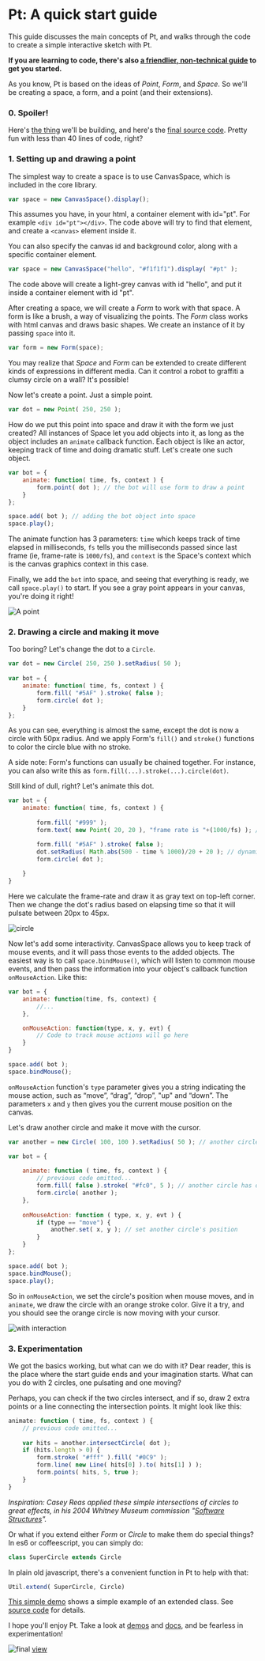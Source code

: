 # Pt: A quick start guide

This guide discusses the main concepts of Pt, and walks through the code to create a simple interactive sketch with Pt.

**If you are learning to code, 
there's also [a friendlier, non-technical guide](https://medium.com/@williamngan/758f2e082da5) to get you started.**

As you know, Pt is based on the ideas of *Point*, *Form*, and *Space*. So we'll be creating a space, a form, and a point (and their extensions). 

### 0. Spoiler!
Here's [the thing](http://williamngan.github.io/pt/docs/start.html) we'll be building, and here's the [final source code](https://github.com/williamngan/pt/blob/master/docs/start.html). 
Pretty fun with less than 40 lines of code, right?


### 1. Setting up and drawing a point

The simplest way to create a space is to use CanvasSpace, which is included in the core library.

```javascript
var space = new CanvasSpace().display();
```

This assumes you have, in your html, a container element with id="pt". For example `<div id="pt"></div>`. 
The code above will try to find that element, and create a `<canvas>` element inside it.

You can also specify the canvas id and background color, along with a specific container element.

```javascript
var space = new CanvasSpace("hello", "#f1f1f1").display( "#pt" );
```

The code above will create a light-grey canvas with id "hello", and put it inside a container element with id "pt".

After creating a space, we will create a *Form* to work with that space. A form is like a brush, a way of visualizing the points.
The *Form* class works with html canvas and draws basic shapes. We create an instance of it by passing `space` into it.

```javascript
var form = new Form(space);
```

You may realize that *Space* and *Form* can be extended to create different kinds of expressions in different media. 
Can it control a robot to graffiti a clumsy circle on a wall? It's possible!

Now let's create a point. Just a simple point.

```javascript
var dot = new Point( 250, 250 );
```

How do we put this point into space and draw it with the form we just created? 
All instances of Space let you add objects into it, as long as the object includes an `animate` callback function. 
Each object is like an actor, keeping track of time and doing dramatic stuff. Let's create one such object.

```javascript
var bot = {
    animate: function( time, fs, context ) {
        form.point( dot ); // the bot will use form to draw a point
    }
};

space.add( bot ); // adding the bot object into space
space.play();
```

The animate function has 3 parameters: `time` which keeps track of time elapsed in milliseconds, `fs` tells you the milliseconds passed since last frame (ie, frame-rate is `1000/fs`), and `context` is the Space's context which is the canvas graphics context in this case.

Finally, we add the `bot` into space, and seeing that everything is ready, we call `space.play()` to start. If you see a gray point appears in your canvas, you're doing it right!

![A point](./docs/images/quick-start-guide/progress1.png)

### 2. Drawing a circle and making it move

Too boring? Let's change the dot to a `Circle`. 

```javascript
var dot = new Circle( 250, 250 ).setRadius( 50 );
    
var bot = {
    animate: function( time, fs, context ) {
        form.fill( "#5AF" ).stroke( false );
        form.circle( dot );
    }
};
```

As you can see, everything is almost the same, except the dot is now a circle with 50px radius. And we apply Form's `fill()` and `stroke()` functions to color the circle blue with no stroke.

A side note: Form's functions can usually be chained together. For instance, you can also write this as  `form.fill(...).stroke(...).circle(dot)`.

Still kind of dull, right? Let's animate this dot.

```javascript
var bot = {
    animate: function( time, fs, context ) {
        
        form.fill( "#999" );
        form.text( new Point( 20, 20 ), "frame rate is "+(1000/fs) ); // draw frame rate as text

        form.fill( "#5AF" ).stroke( false );
        dot.setRadius( Math.abs(500 - time % 1000)/20 + 20 ); // dynamic radius that pulsates based on time
        form.circle( dot );
        
    }
} 

```

Here we calculate the frame-rate and draw it as gray text on top-left corner. 
Then we change the dot's radius based on elapsing time so that it will pulsate between 20px to 45px.

![circle](./docs/images/quick-start-guide/progress2.png)

Now let's add some interactivity. CanvasSpace allows you to keep track of mouse events, and it will pass those events to the added objects. The easiest way is to call `space.bindMouse()`, which will listen to common mouse events, and then pass the information into your object's callback function `onMouseAction`. Like this:

```javascript
var bot = {
    animate: function(time, fs, context) { 
        //...
    },

    onMouseAction: function(type, x, y, evt) {
        // Code to track mouse actions will go here
    }
}

space.add( bot );
space.bindMouse();
```

`onMouseAction` function's `type` parameter gives you a string indicating the mouse action, such as “move”, “drag”, “drop”, "up" and “down”. The parameters `x` and `y` then gives you the current mouse position on the canvas.

Let's draw another circle and make it move with the cursor.

```javascript
var another = new Circle( 100, 100 ).setRadius( 50 ); // another circle

var bot = {
    
    animate: function ( time, fs, context ) {
        // previous code omitted...
        form.fill( false ).stroke( "#fc0", 5 ); // another circle has orange stroke and no fill
        form.circle( another );
    },
    
    onMouseAction: function ( type, x, y, evt ) {
        if (type == "move") {
            another.set( x, y ); // set another circle's position
        }
    }
};

space.add( bot );
space.bindMouse();
space.play();
```

So in `onMouseAction`, we set the circle's position when mouse moves, and in `animate`, we draw the circle with an orange stroke color. Give it a try, and you should see the orange circle is now moving with your cursor.

![with interaction](./docs/images/quick-start-guide/progress3.png)

### 3. Experimentation

We got the basics working, but what can we do with it? Dear reader, this is the place where the start guide ends and your imagination starts. What can you do with 2 circles, one pulsating and one moving?

Perhaps, you can check if the two circles intersect, and if so, draw 2 extra points or a line connecting the intersection points. It might look like this:

```javascript
animate: function ( time, fs, context ) {
    // previous code omitted...
    
    var hits = another.intersectCircle( dot );
    if (hits.length > 0) {
        form.stroke( "#fff" ).fill( "#0C9" );
        form.line( new Line( hits[0] ).to( hits[1] ) );
        form.points( hits, 5, true );
    }
}
```

*Inspiration: Casey Reas applied these simple intersections of circles to great effects, in his 2004 Whitney Museum commission "[Software Structures](http://artport.whitney.org/commissions/softwarestructures/)".*

Or what if you extend either *Form* or *Circle* to make them do special things? In es6 or coffeescript, you can simply do:

```javascript
class SuperCircle extends Circle
```
In plain old javascript, there's a convenient function in Pt to help with that:

```javascript
Util.extend( SuperCircle, Circle)
```

[This simple demo](http://williamngan.github.io/pt/demo/index.html?name=space.add) shows a simple example of an extended class. See [source code](https://github.com/williamngan/pt/blob/master/demo/space.add.js) for details.

I hope you'll enjoy Pt. Take a look at [demos](http://williamngan.github.io/pt/demo/?name=color.LABtoRGB) and [docs](http://williamngan.github.io/pt/docs/), and be fearless in experimentation!

![final](./docs/images/quick-start-guide/progress5.png)
[view](http://williamngan.github.io/pt/docs/start.html)
